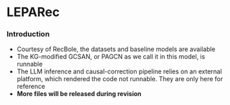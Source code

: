 # LEPARec

### Introduction

- Courtesy of RecBole, the datasets and baseline models are available
- The KG-modified GCSAN, or PAGCN as we call it in this model, is runnable
- The LLM inference and causal-correction pipeline relies on an external platform, which rendered the code not runnable. They are only here for reference
- **More files will be released during revision**